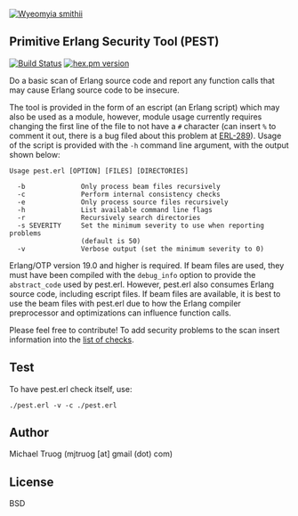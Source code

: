 [![Wyeomyia smithii](https://github.com/okeuday/pest/raw/master/images/320px-Wyeomyia_smithii.jpg)](https://en.wikipedia.org/wiki/Mosquito#Lifecycle)

Primitive Erlang Security Tool (PEST)
-------------------------------------

[![Build Status](https://secure.travis-ci.org/okeuday/pest.png?branch=master)](http://travis-ci.org/okeuday/pest)
[![hex.pm version](https://img.shields.io/hexpm/v/pest.svg)](https://hex.pm/packages/pest)

Do a basic scan of Erlang source code and report any function calls that may
cause Erlang source code to be insecure.

The tool is provided in the form of an escript (an Erlang script) which may
also be used as a module, however, module usage currently requires changing
the first line of the file to not have a `#` character
(can insert `%` to comment it out, there is a bug filed about this problem at
 [ERL-289](https://bugs.erlang.org/browse/ERL-289)).  Usage of the script
is provided with the `-h` command line argument, with the output shown below:

    Usage pest.erl [OPTION] [FILES] [DIRECTORIES]
    
      -b              Only process beam files recursively
      -c              Perform internal consistency checks
      -e              Only process source files recursively
      -h              List available command line flags
      -r              Recursively search directories
      -s SEVERITY     Set the minimum severity to use when reporting problems
                      (default is 50)
      -v              Verbose output (set the minimum severity to 0)
    
Erlang/OTP version 19.0 and higher is required.
If beam files are used, they must have been compiled with the `debug_info`
option to provide the `abstract_code` used by pest.erl.  However, pest.erl
also consumes Erlang source code, including escript files.  If beam files are
available, it is best to use the beam files with pest.erl due to how the
Erlang compiler preprocessor and optimizations can influence function calls.

Please feel free to contribute!  To add security problems to the scan
insert information into the [list of checks](https://github.com/okeuday/pest/blob/master/pest.erl#L122-L216).

Test
----

To have pest.erl check itself, use:

    ./pest.erl -v -c ./pest.erl

Author
------

Michael Truog (mjtruog [at] gmail (dot) com)

License
-------

BSD

